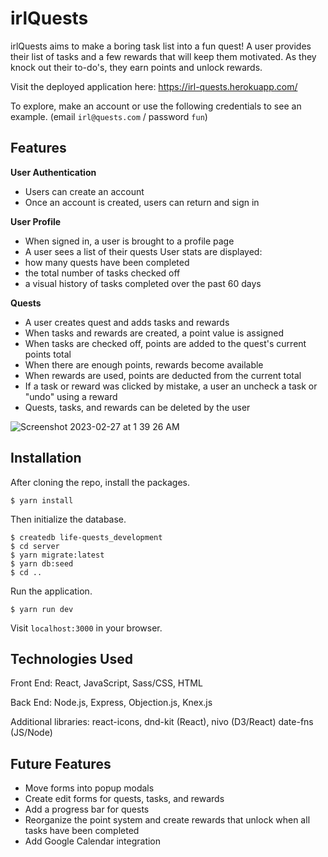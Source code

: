 # irlQuests

irlQuests aims to make a boring task list into a fun quest! A user provides their list of tasks and a few rewards that will keep them motivated. As they knock out their to-do's, they earn points and unlock rewards.

Visit the deployed application here: https://irl-quests.herokuapp.com/

To explore, make an account or use the following credentials to see an example. (email `irl@quests.com` / password `fun`)


## Features
**User Authentication**
- Users can create an account
- Once an account is created, users can return and sign in

**User Profile**
- When signed in, a user is brought to a profile page
- A user sees a list of their quests
User stats are displayed: 
- how many quests have been completed 
- the total number of tasks checked off
- a visual history of tasks completed over the past 60 days

**Quests**
- A user creates quest and adds tasks and rewards
- When tasks and rewards are created, a point value is assigned
- When tasks are checked off, points are added to the quest's current points total
- When there are enough points, rewards become available
- When rewards are used, points are deducted from the current total
- If a task or reward was clicked by mistake, a user an uncheck a task or "undo" using a reward
- Quests, tasks, and rewards can be deleted by the user

![Screenshot 2023-02-27 at 1 39 26 AM](https://user-images.githubusercontent.com/98292550/221500230-97d1b26f-d007-4af3-a1e5-071bf619ddf5.png)


## Installation
After cloning the repo, install the packages.
```
$ yarn install
```
Then initialize the database.
```
$ createdb life-quests_development
$ cd server
$ yarn migrate:latest
$ yarn db:seed
$ cd ..
```
Run the application.
```
$ yarn run dev
```
Visit `localhost:3000` in your browser.

## Technologies Used
Front End: React, JavaScript, Sass/CSS, HTML

Back End: Node.js, Express, Objection.js, Knex.js

Additional libraries: react-icons, dnd-kit (React), nivo (D3/React) date-fns (JS/Node)

## Future Features
- Move forms into popup modals
- Create edit forms for quests, tasks, and rewards
- Add a progress bar for quests
- Reorganize the point system and create rewards that unlock when all tasks have been completed
- Add Google Calendar integration
